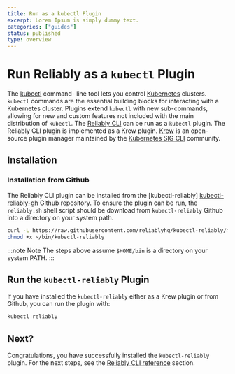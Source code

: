 ```yaml
---
title: Run as a kubectl Plugin
excerpt: Lorem Ipsum is simply dummy text.
categories: ["guides"]
status: published
type: overview
---
```

# Run Reliably as a `kubectl` Plugin

The [kubectl](https://kubernetes.io/docs/reference/kubectl/overview/) command-
line tool lets you control [Kubernetes](https://kubernetes.io/docs/home/)
clusters. `kubectl` commands are the essential building blocks for interacting
with a Kubernetes cluster. Plugins extend `kubectl` with new sub-commands,
allowing for new  and custom features not included with the main distribution
 of `kubectl`. The [Reliably CLI][reliablyCLI] can be run as a `kubectl` plugin. The
 Reliably CLI plugin is implemented as a
 Krew plugin. [Krew][krew] is an open-source plugin manager maintained
 by the [Kubernetes SIG CLI][sigcli] community.

[reliablyCLI]: https://github.com/reliablyhq/cli
[krew]: https://krew.sigs.k8s.io/
[sigcli]: https://github.com/kubernetes/community/tree/master/sig-cli

## Installation


### Installation from Github

The Reliably CLI plugin can be installed from the [kubectl-reliably]
[kubectl-reliably-gh] Github repository. To ensure the plugin can be run, the
`reliably.sh` shell script should be download from `kubectl-reliably` Github
into a directory on your system path.

```bash
curl -L https://raw.githubusercontent.com/reliablyhq/kubectl-reliably/main/reliably.sh -o $HOME/bin/kubectl-reliably -s
chmod +x ~/bin/kubectl-reliably
```

:::note Note
The steps above assume `$HOME/bin` is a directory on your system PATH.
:::

[kubectl-reliably-gh]: https://github.com/reliablyhq/kubectl-reliably

## Run the `kubectl-reliably` Plugin

If you have installed the `kubectl-reliably` either as a Krew plugin or from
Github, you can run the plugin with:

```bash
kubectl reliably
```

## Next?

Congratulations, you have successfully installed the `kubectl-reliably` plugin.
For the next steps, see the [Reliably CLI reference][cli-ref] section.

[cli-ref]: /reference/cli/
